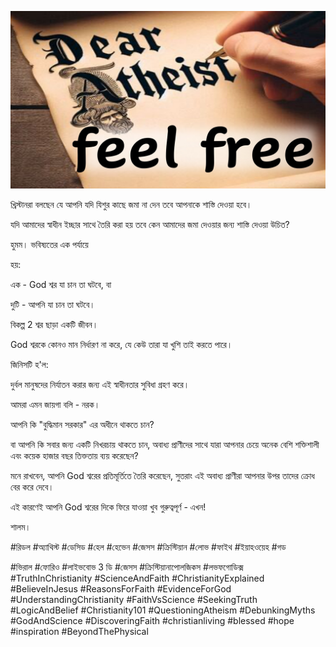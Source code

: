 ![Video cover image](../cover.jpg "cover photo")

খ্রিস্টানরা বলছেন যে আপনি যদি যিশুর কাছে জমা না দেন তবে আপনাকে শাস্তি দেওয়া হবে।

যদি আমাদের স্বাধীন ইচ্ছার সাথে তৈরি করা হয় তবে কেন আমাদের জমা দেওয়ার জন্য শাস্তি দেওয়া উচিত?

হুমম। ভবিষ্যতের এক পর্যায়ে

হয়:

এক - God শ্বর যা চান তা ঘটবে, বা

দুটি - আপনি যা চান তা ঘটবে।

বিকল্প 2 শ্বর ছাড়া একটি জীবন।

God শ্বরকে কোনও মান নির্ধারণ না করে, যে কেউ তারা যা খুশি তাই করতে পারে।

জিনিসটি হ'ল:

দুর্বল মানুষদের নির্যাতন করার জন্য এই স্বাধীনতার সুবিধা গ্রহণ করে।

আমরা এমন জায়গা বলি - নরক।

আপনি কি "বুদ্ধিমান সরকার" এর অধীনে থাকতে চান?

বা আপনি কি সবার জন্য একটি নিখরচায় থাকতে চান, অবাধ্য প্রাণীদের সাথে যারা আপনার চেয়ে অনেক বেশি শক্তিশালী এবং কয়েক হাজার বছর তিক্ততায় ব্যয় করেছেন?

মনে রাখবেন, আপনি God শ্বরের প্রতিমূর্তিতে তৈরি করেছেন, সুতরাং এই অবাধ্য প্রাণীরা আপনার উপর তাদের ক্রোধ বের করে দেবে।

এই কারণেই আপনি God শ্বরের দিকে ফিরে যাওয়া খুব গুরুত্বপূর্ণ - এখন!

শালম।

#রিডল #অ্যাথিস্ট #ডেসিড #হেল #হেভেন #জেসস #ক্রিস্টিয়ান #লোভ #ফাইথ #ইয়াহওয়েহ #গড

#ভিরাল #ফোরিও #লাইভবোভ 3 ডি #জেসস #ক্রিস্টিয়ানাপোলজিকস #লভফগোডিক্স #TruthInChristianity #ScienceAndFaith #ChristianityExplained #BelieveInJesus #ReasonsForFaith #EvidenceForGod #UnderstandingChristianity #FaithVsScience #SeekingTruth #LogicAndBelief #Christianity101 #QuestioningAtheism #DebunkingMyths #GodAndScience #DiscoveringFaith #christianliving #blessed #hope #inspiration #BeyondThePhysical